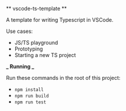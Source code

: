 ** vscode-ts-template **

A template for writing Typescript in VSCode.

Use cases:

- JS/TS playground
- Prototyping
- Starting a new TS project

**_ Running _**

Run these commands in the root of this project:

- `npm install`
- `npm run build`
- `npm run test`
